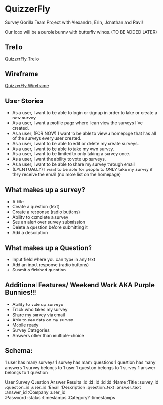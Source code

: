 QuizzerFly
==========

Survey Gorilla Team Project with Alexandra, Erin, Jonathan and Ravi!

Our logo will be a purple bunny with butterfly wings. (TO BE ADDED LATER)


Trello
-------

<a href="https://trello.com/b/HlbkbYtl/quizzerfly">QuizzerFly Trello</a>


Wireframe 
---------

<a href="https://erinjoansnyder.mybalsamiq.com/projects/surveygorilla/Survey%20Gorilla%20Wirefram">QuizzerFly Wireframe</a>



User Stories
-----------
* As a user, I want to be able to login or signup in order to take or create a new survey.
* As a user, I want a profile page where I can view the surveys I've created.
* As a user, (FOR NOW) I want to be able to view a homepage that has all of the surveys every user created.
* As a user, I want to be able to edit or delete my create surveys.
* As a user, I want to be able to take my own survey.
* As a user, I want to be limited to only taking a survey once.
* As a user, I want the ability to vote up surveys.
* As a user, I want to be able to share my survey through email
* (EVENTUALLY) I want to be able for people to ONLY take my survey if they receive the email (no more list on the homepage)



What makes up a survey?
----------------------
* A title
* Create a question (text)
* Create a response (radio buttons)
* Ability to complete a survey
* See an alert over survey submission
* Delete a question before submitting it
* Add a description



What makes up a Question? 
------------------------
* Input field where you can type in any text
* Add an input response (radio buttons)
* Submit a finished question



Additional Features/ Weekend Work  AKA Purple Bunnies!!!
----------------------------------------------------
* Ability to vote up surveys
* Track who takes my survey
* Share my survey via email
* Able to see data on my survey
* Mobile ready
* Survey Categories
* Answers other than multiple-choice


Schema: 
-------
1 user has many surveys
1 survey has many questions
1 question has many answers
1 survey belongs to 1 user
1 question belongs to 1 survey
1 answer belongs to 1 question 

 
User             Survey          Question         Answer              Results
:id              :id             :id             :id                  :id 
:Name            :Title         :survey_id        :question_id        :user_id
:Email           :Description   :question_text    :answer_text        :answer_id 
:Company         :user_id                         
:Password       :status
:timestamps     :Category?
                :timestamps
